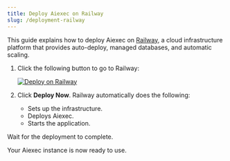 ```yaml
---
title: Deploy Aiexec on Railway
slug: /deployment-railway
---
```


This guide explains how to deploy Aiexec on [Railway](https://railway.app/), a cloud infrastructure platform that provides auto-deploy, managed databases, and automatic scaling.

1. Click the following button to go to Railway:

   [![Deploy on Railway](/logos/railway-deploy.svg)](https://railway.app/template/JMXEWp?referralCode=MnPSdg)

2. Click **Deploy Now**. 
Railway automatically does the following:
   - Sets up the infrastructure.
   - Deploys Aiexec.
   - Starts the application.

Wait for the deployment to complete.

Your Aiexec instance is now ready to use.
